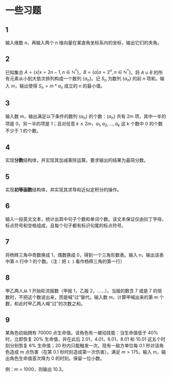 # 一些习题

## 1

输入维数 n，再输入两个 n 维向量在某直角坐标系内的坐标，输出它们的夹角。

## 2

已知集合 $A=\left\{x|x=2n-1,n\in \mathbb{N}^{*}\right\}$，$B=\left\{a|a=2^n,n\in \mathbb{N}^{*}\right\}$。将 $A\cup B$ 的所有元素从小到大依次排列构成一个数列 $\{a_n\}$。记 $S_n$ 为数列 $\{a_n\}$ 的前 $n$ 项和。输入 m，输出使得 $S_n>m*a_n$ 成立的 n 的最小值。

## 3

输入数 m，输出满足以下条件的数列 $\{a_n\}$ 的个数：$\{a_n\}$ 共有 2m 项，其中一半的项是 0，另一半的项是 1；且对任意 $k\le 2m$，$a_1, a_2,...,a_k$ 这 k 个数中 0 的个数不少于 1 的个数。

## 4

实现**分数**结构体，并实现其加减乘除运算。要求输出的结果为最简分数。

## 5

实现**初等函数**结构体，并实现其求导和近似定积分的操作。

## 6

输入一段英文文本，统计出其中句子个数和单词个数。该文本保证仅由拉丁字母，标点符号和空格组成，且每个句子都有标识句尾的标点符号。

## 7

将杨辉三角中奇数换成 1，偶数换成 0，得到一个三角形数表。输入 n，输出该表中第 n 行中 1 的个数。（注：把 `1 1` 看作杨辉三角的第一行）

## 8

甲乙两人从 1 开始轮流报数（甲报 1，乙报 2，……）。当报的数含 7 或是 7 的倍数时，不把这个数说出来，而是喊“过”替代。输入数 m，计算甲喊出来的第 m 个数，和此时甲乙两人喊“过”的次数之和。

## 9

某角色初始拥有 70000 点生命值。该角色有一被动技能：当生命值低于 40% 时，立即恢复 20% 生命值，并在此后 2.01，4.01，6.01，8.01 和 10.01 这五个时刻分别恢复 6% 生命值；20 秒内只能触发一次。现有一敌方单位每 0.1 秒对该角色造成 m 点伤害（在第 0.1 秒时刻造成第一次伤害）。满足 $m>175$。输入 m，输出角色生命值首次降为 0 的时刻。保留一位小数。

例：m = 1000，则输出 10.3。
